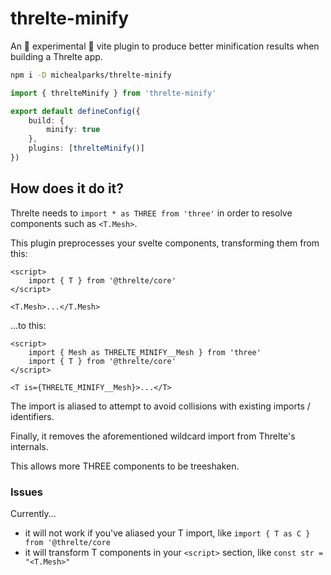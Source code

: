 # threlte-minify

An 🚧 experimental 🚧 vite plugin to produce better minification results when building a Threlte app.

```bash
npm i -D michealparks/threlte-minify
```

```ts
import { threlteMinify } from 'threlte-minify'

export default defineConfig({
	build: {
		minify: true
	},
	plugins: [threlteMinify()]
})
```

## How does it do it?

Threlte needs to `import * as THREE from 'three'` in order to resolve components such as `<T.Mesh>`.

This plugin preprocesses your svelte components, transforming them from this:

```svelte
<script>
	import { T } from '@threlte/core'
</script>

<T.Mesh>...</T.Mesh>
```

...to this:

```svelte
<script>
	import { Mesh as THRELTE_MINIFY__Mesh } from 'three'
	import { T } from '@threlte/core'
</script>

<T is={THRELTE_MINIFY__Mesh}>...</T>
```

The import is aliased to attempt to avoid collisions with existing imports / identifiers.

Finally, it removes the aforementioned wildcard import from Threlte's internals.

This allows more THREE components to be treeshaken.

### Issues

Currently...

- it will not work if you've aliased your T import, like `import { T as C } from '@threlte/core`
- it will transform T components in your `<script>` section, like `const str = "<T.Mesh>"`

